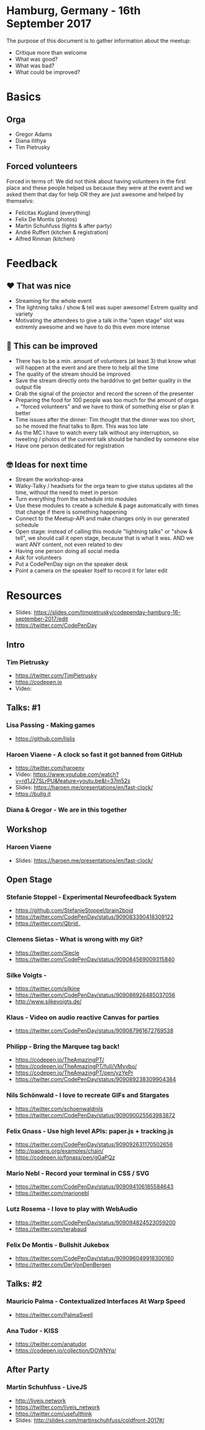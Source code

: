 # Hamburg, Germany - 16th September 2017

The purpose of this document is to gather information about the meetup:

* Critique more than welcome
* What was good? 
* What was bad? 
* What could be improved? 

# Basics

## Orga

* Gregor Adams
* Diana ilithya
* Tim Pietrusky

## Forced volunteers

Forced in terms of: We did not think about having volunteers in the first place and these people helped us because they were at the event and we asked them that day for help OR they are just awesome and helped by themselvs:

* Felicitas Kugland (everything)
* Felix De Montis (photos)
* Martin Schuhfuss (lights & after party)
* André Ruffert (kitchen & registration)
* Alfred Rinman (kitchen)



# Feedback

## ❤️ That was nice
* Streaming for the whole event
* The lightning talks / show & tell was super awesome! Extrem quality and variety
* Motivating the attendees to give a talk in the "open stage" slot was extremly awesome and we have to do this even more intense



## 🤔 This can be improved
* There has to be a min. amount of volunteers (at least 3) that know what will happen at the event and are there to help all the time
* The quality of the stream should be improved
* Save the stream directly onto the harddrive to get better quality in the output file
* Grab the signal of the projector and record the screen of the presenter
* Preparing the food for 100 people was too much for the amount of orgas + "forced volunteers" and we have to think of something else or plan it better
* Time issues after the dinner: Tim thought that the dinner was too short, so he moved the final talks to 8pm. This was too late
* As the MC I have to watch every talk without any interruption, so tweeting / photos of the current talk should be handled by someone else
* Have one person dedicated for registration


## 🤓 Ideas for next time
* Stream the workshop-area
* Walky-Talky / headsets for the orga team to give status updates all the time, without the need to meet in person
* Turn everything from the schedule into modules
* Use these modules to create a schedule & page automatically with times that change if there is something happening
* Connect to the Meetup-API and make changes only in our generated schedule
* Open stage: instead of calling this module "lightning talks" or "show & tell", we should call it open stage, because that is what it was. AND we want ANY content, not even related to dev
* Having one person doing all social media
* Ask for volunteers
* Put a CodePenDay sign on the speaker desk
* Point a camera on the speaker itself to record it for later edit


# Resources

* Slides: https://slides.com/timpietrusky/codependay-hamburg-16-september-2017/edit
* https://twitter.com/CodePenDay


## Intro

### Tim Pietrusky

* https://twitter.com/TimPietrusky
* https://codepen.io
* Video: 

## Talks: #1

### Lisa Passing - Making games

* https://github.com/lislis

### Haroen Viaene - A clock so fast it got banned from GitHub

* https://twitter.com/haroenv
* Video: https://www.youtube.com/watch?v=rd1J27SLrPU&feature=youtu.be&t=37m52s
* Slides: https://haroen.me/presentations/en/fast-clock/
* https://bullg.it

### Diana & Gregor - We are in this together



## Workshop

### Haroen Viaene

* Slides: https://haroen.me/presentations/en/fast-clock/



## Open Stage

### Stefanie Stoppel - Experimental Neurofeedback System
* https://github.com/StefanieStoppel/brain2boid
* https://twitter.com/CodePenDay/status/909083390418309122
* https://twitter.com/Qbrid_


### Clemens Sietas - What is wrong with my Git? 
* https://twitter.com/Siecle
* https://twitter.com/CodePenDay/status/909084569009315840


### Silke Voigts - 
* https://twitter.com/silkine
* https://twitter.com/CodePenDay/status/909086926485037056
* http://www.silkevoigts.de/


### Klaus - Video on audio reactive Canvas for parties
* https://twitter.com/CodePenDay/status/909087961672769538


### Philipp - Bring the Marquee tag back! 
* https://codepen.io/TheAmazingPT/
* https://codepen.io/TheAmazingPT/full/VMvvbo/
* https://codepen.io/TheAmazingPT/pen/yzYePr
* https://twitter.com/CodePenDay/status/909089238309904384


### Nils Schönwald - I love to recreate GIFs and Stargates
* https://twitter.com/schoenwaldnils
* https://twitter.com/CodePenDay/status/909090025563983872


### Felix Gnass - Use high level APIs: paper.js + tracking.js
* https://twitter.com/CodePenDay/status/909092631170502656
* http://paperjs.org/examples/chain/
* https://codepen.io/fgnass/pen/gGaPQz


### Mario Nebl - Record your terminal in CSS / SVG
* https://twitter.com/CodePenDay/status/909094106185584643
* https://twitter.com/marionebl


### Lutz Rosema - I love to play with WebAudio
* https://twitter.com/CodePenDay/status/909094824523059200
* https://twitter.com/terabaud


### Felix De Montis - Bullshit Jukebox
* https://twitter.com/CodePenDay/status/909096049918300160
* https://twitter.com/DerVonDenBergen



## Talks: #2

### Mauricio Palma - Contextualized Interfaces At Warp Speed

* https://twitter.com/PalmaSwell


### Ana Tudor - KISS

* https://twitter.com/anatudor
* https://codepen.io/collection/DOWNYq/



## After Party

### Martin Schuhfuss - LiveJS

* http://livejs.network
* https://twitter.com/livejs_network
* https://twitter.com/usefulthink
* Slides: http://slides.com/martinschuhfuss/coldfront-2017#/
